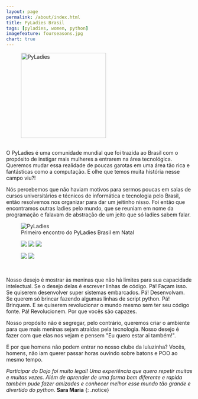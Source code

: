 ```yaml
---
layout: page
permalink: /about/index.html
title: PyLadies Brasil
tags: [pyladies, women, python]
imagefeature: fourseasons.jpg
chart: true
---
```

<figure>
  <img style="height: 230px; padding: -50px;" src="{{ site.url }}/images/boneca.png" alt="PyLadies"> 
</figure>

<br/>
O PyLadies é uma comunidade mundial que foi trazida ao Brasil com o propósito de instigar mais mulheres a entrarem na área tecnológica. Queremos mudar essa realidade de poucas garotas em uma área tão rica e fantásticas como a computação. E olhe que temos muita história nesse campo viu?!

Nós percebemos que não haviam motivos para sermos poucas em salas de cursos universitários e técnicos de informática e tecnologia pelo Brasil, então resolvemos nos organizar para dar um jeitinho nisso. Foi então que encontramos outras ladies pelo mundo, que se reuniam em nome da programação e falavam de abstração de um jeito que só ladies sabem falar.

<figure>
	<img src="{{ site.url }}/images/about/eventoNatal.jpg" alt="PyLadies">
	<figcaption>Primeiro encontro do PyLadies Brasil em Natal</figcaption>
</figure>

<figure class="third">
	<a href="{{ site.url }}/images/about/eventoRecife01.jpg"><img src="{{ site.url }}/images/about/eventoRecife01.jpg"></a>
	<a href="{{ site.url }}/images/about/eventoRecife02.jpg"><img src="{{ site.url }}/images/about/eventoRecife02.jpg"></a>
	<a href="{{ site.url }}/images/about/eventoNatal01.jpg"><img src="{{ site.url }}/images/about/eventoNatal01.jpg"></a>
</figure>
<figure class="half">
	<a href="{{ site.url }}/images/about/eventoNatal02.jpg"><img src="{{ site.url }}/images/about/eventoNatal02.jpg"></a>
	<a href="{{ site.url }}/images/about/eventoNatal05.jpg"><img src="{{ site.url }}/images/about/eventoNatal05.jpg"></a>
</figure>
<!--<figure class="third">
	<a href="{{ site.url }}/images/about/6.jpg"><img src="{{ site.url }}/images/about/eventoNatal04.jpg"></a>
	<a href="{{ site.url }}/images/about/7.jpg"><img src="{{ site.url }}/images/about/eventoNatal05.jpg"></a>
	<a href="{{ site.url }}/images/about/8.jpg"><img src="{{ site.url }}/images/about/8-001.jpg"></a>
	<figcaption>Doha at its full glory.</figcaption>
</figure>-->
<br/>

Nosso desejo é mostrar às meninas que não há limites para sua capacidade intelectual. Se o desejo delas é escrever linhas de código. Pá! Façam isso. Se quiserem desenvolver super sistemas embarcados. Pá! Desenvolvam. Se querem só brincar fazendo algumas linhas de script python. Pá! Brinquem. E se quiserem revolucionar o mundo mesmo sem ter seu código fonte. Pá! Revolucionem. Por que vocês são capazes.

Nosso propósito não é segregar, pelo contrário, queremos criar o ambiente para que mais meninas sejam atraídas pela tecnologia. Nosso desejo é fazer com que elas nos vejam e pensem "Eu quero estar ai também!".

E por que homens não podem entrar no nosso clube da luluzinha? Vocês, homens, não iam querer passar horas ouvindo sobre batons e POO ao mesmo tempo.


<i>Participar do Dojo foi muito legal! Uma experiência que quero repetir muitas e muitas vezes. Além de aprender de uma forma bem diferente e rapida também pude fazer amizades e conhecer melhor esse mundo tão grande e divertido do python.</i>
**Sara Maria**
{: .notice}
